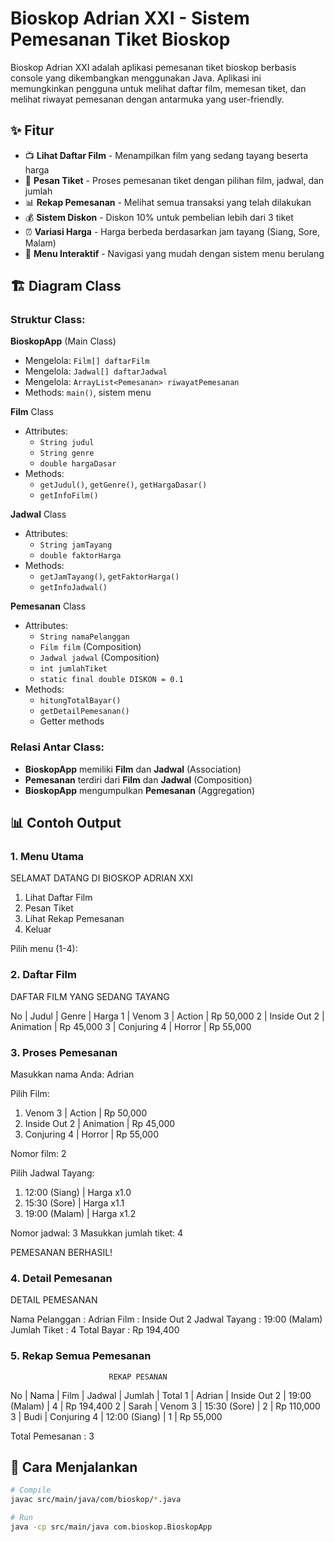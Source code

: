 # Bioskop Adrian XXI - Sistem Pemesanan Tiket Bioskop

Bioskop Adrian XXI adalah aplikasi pemesanan tiket bioskop berbasis console yang dikembangkan menggunakan Java. Aplikasi ini memungkinkan pengguna untuk melihat daftar film, memesan tiket, dan melihat riwayat pemesanan dengan antarmuka yang user-friendly.

## ✨ Fitur

- 📺 **Lihat Daftar Film** - Menampilkan film yang sedang tayang beserta harga
- 🎫 **Pesan Tiket** - Proses pemesanan tiket dengan pilihan film, jadwal, dan jumlah
- 📊 **Rekap Pemesanan** - Melihat semua transaksi yang telah dilakukan
- 💰 **Sistem Diskon** - Diskon 10% untuk pembelian lebih dari 3 tiket
- ⏰ **Variasi Harga** - Harga berbeda berdasarkan jam tayang (Siang, Sore, Malam)
- 🔄 **Menu Interaktif** - Navigasi yang mudah dengan sistem menu berulang


## 🏗️ Diagram Class

### Struktur Class:

**BioskopApp** (Main Class)
- Mengelola: `Film[] daftarFilm`
- Mengelola: `Jadwal[] daftarJadwal`  
- Mengelola: `ArrayList<Pemesanan> riwayatPemesanan`
- Methods: `main()`, sistem menu

**Film** Class
- Attributes: 
  - `String judul`
  - `String genre` 
  - `double hargaDasar`
- Methods:
  - `getJudul()`, `getGenre()`, `getHargaDasar()`
  - `getInfoFilm()`

**Jadwal** Class  
- Attributes:
  - `String jamTayang`
  - `double faktorHarga`
- Methods:
  - `getJamTayang()`, `getFaktorHarga()`
  - `getInfoJadwal()`

**Pemesanan** Class
- Attributes:
  - `String namaPelanggan`
  - `Film film` (Composition)
  - `Jadwal jadwal` (Composition)
  - `int jumlahTiket`
  - `static final double DISKON = 0.1`
- Methods:
  - `hitungTotalBayar()`
  - `getDetailPemesanan()`
  - Getter methods

### Relasi Antar Class:
- **BioskopApp** memiliki **Film** dan **Jadwal** (Association)
- **Pemesanan** terdiri dari **Film** dan **Jadwal** (Composition)  
- **BioskopApp** mengumpulkan **Pemesanan** (Aggregation)

## 📊 Contoh Output

### 1. Menu Utama

SELAMAT DATANG DI BIOSKOP ADRIAN XXI
 
1. Lihat Daftar Film
2. Pesan Tiket
3. Lihat Rekap Pemesanan
4. Keluar
   
Pilih menu (1-4): 


### 2. Daftar Film

DAFTAR FILM YANG SEDANG TAYANG

No  | Judul          | Genre      | Harga
1   | Venom 3        | Action     | Rp 50,000
2   | Inside Out 2   | Animation  | Rp 45,000
3   | Conjuring 4    | Horror     | Rp 55,000


### 3. Proses Pemesanan

Masukkan nama Anda: Adrian

Pilih Film:
1. Venom 3 | Action | Rp 50,000
2. Inside Out 2 | Animation | Rp 45,000
3. Conjuring 4 | Horror | Rp 55,000

Nomor film: 2

Pilih Jadwal Tayang:
1. 12:00 (Siang)  | Harga x1.0
2. 15:30 (Sore)   | Harga x1.1
3. 19:00 (Malam)  | Harga x1.2

Nomor jadwal: 3
Masukkan jumlah tiket: 4

PEMESANAN BERHASIL!

### 4. Detail Pemesanan
DETAIL PEMESANAN

Nama Pelanggan  : Adrian
Film            : Inside Out 2
Jadwal Tayang   : 19:00 (Malam)
Jumlah Tiket    : 4
Total Bayar     : Rp 194,400

### 5. Rekap Semua Pemesanan
                          REKAP PESANAN
No  | Nama    | Film         | Jadwal        | Jumlah | Total
1   | Adrian  | Inside Out 2 | 19:00 (Malam) | 4      | Rp 194,400
2   | Sarah   | Venom 3      | 15:30 (Sore)  | 2      | Rp 110,000
3   | Budi    | Conjuring 4  | 12:00 (Siang) | 1      | Rp 55,000

Total Pemesanan : 3


## 🚀 Cara Menjalankan

```bash
# Compile
javac src/main/java/com/bioskop/*.java

# Run
java -cp src/main/java com.bioskop.BioskopApp
